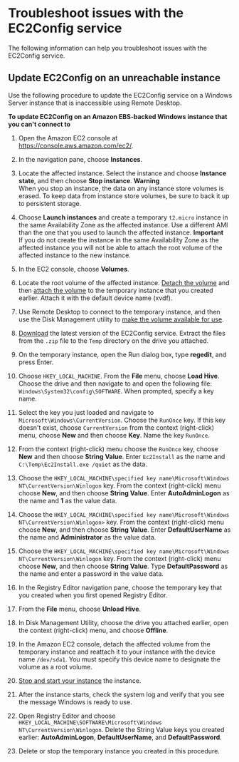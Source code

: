 # Troubleshoot issues with the EC2Config service<a name="repair-ec2config"></a>

The following information can help you troubleshoot issues with the EC2Config service\.

## Update EC2Config on an unreachable instance<a name="repair-stopped-w2k3"></a>

Use the following procedure to update the EC2Config service on a Windows Server instance that is inaccessible using Remote Desktop\.

**To update EC2Config on an Amazon EBS\-backed Windows instance that you can't connect to**

1. Open the Amazon EC2 console at [https://console\.aws\.amazon\.com/ec2/](https://console.aws.amazon.com/ec2/)\.

1. In the navigation pane, choose **Instances**\.

1. Locate the affected instance\. Select the instance and choose **Instance state**, and then choose **Stop instance**\.
**Warning**  
When you stop an instance, the data on any instance store volumes is erased\. To keep data from instance store volumes, be sure to back it up to persistent storage\.

1. Choose **Launch instances** and create a temporary `t2.micro` instance in the same Availability Zone as the affected instance\. Use a different AMI than the one that you used to launch the affected instance\.
**Important**  
If you do not create the instance in the same Availability Zone as the affected instance you will not be able to attach the root volume of the affected instance to the new instance\.

1. In the EC2 console, choose **Volumes**\.

1. Locate the root volume of the affected instance\. [Detach the volume](ebs-detaching-volume.md) and then [attach the volume](ebs-attaching-volume.md) to the temporary instance that you created earlier\. Attach it with the default device name \(xvdf\)\.

1. Use Remote Desktop to connect to the temporary instance, and then use the Disk Management utility to [make the volume available for use](ebs-using-volumes.md)\.

1. [Download](https://s3.amazonaws.com/ec2-downloads-windows/EC2Config/EC2Install.zip) the latest version of the EC2Config service\. Extract the files from the `.zip` file to the `Temp` directory on the drive you attached\.

1. On the temporary instance, open the Run dialog box, type **regedit**, and press Enter\.

1. Choose `HKEY_LOCAL_MACHINE`\. From the **File** menu, choose **Load Hive**\. Choose the drive and then navigate to and open the following file: `Windows\System32\config\SOFTWARE`\. When prompted, specify a key name\.

1. Select the key you just loaded and navigate to `Microsoft\Windows\CurrentVersion`\. Choose the `RunOnce` key\. If this key doesn't exist, choose `CurrentVersion` from the context \(right\-click\) menu, choose **New** and then choose **Key**\. Name the key `RunOnce`\. 

1. From the context \(right\-click\) menu choose the `RunOnce` key, choose **New** and then choose **String Value**\. Enter `Ec2Install` as the name and `C:\Temp\Ec2Install.exe /quiet` as the data\.

1. Choose the `HKEY_LOCAL_MACHINE\specified key name\Microsoft\Windows NT\CurrentVersion\Winlogon` key\. From the context \(right\-click\) menu choose **New**, and then choose **String Value**\. Enter **AutoAdminLogon** as the name and **1** as the value data\. 

1. Choose the `HKEY_LOCAL_MACHINE\specified key name\Microsoft\Windows NT\CurrentVersion\Winlogon>` key\. From the context \(right\-click\) menu choose **New**, and then choose **String Value**\. Enter **DefaultUserName** as the name and **Administrator** as the value data\.

1. Choose the `HKEY_LOCAL_MACHINE\specified key name\Microsoft\Windows NT\CurrentVersion\Winlogon` key\. From the context \(right\-click\) menu choose **New**, and then choose **String Value**\. Type **DefaultPassword** as the name and enter a password in the value data\. 

1. In the Registry Editor navigation pane, choose the temporary key that you created when you first opened Registry Editor\.

1. From the **File** menu, choose **Unload Hive**\.

1. In Disk Management Utility, choose the drive you attached earlier, open the context \(right\-click\) menu, and choose **Offline**\.

1. In the Amazon EC2 console, detach the affected volume from the temporary instance and reattach it to your instance with the device name `/dev/sda1`\. You must specify this device name to designate the volume as a root volume\.

1. [Stop and start your instance](Stop_Start.md) the instance\.

1. After the instance starts, check the system log and verify that you see the message Windows is ready to use\.

1. Open Registry Editor and choose `HKEY_LOCAL_MACHINE\SOFTWARE\Microsoft\Windows NT\CurrentVersion\Winlogon`\. Delete the String Value keys you created earlier: **AutoAdminLogon**, **DefaultUserName**, and **DefaultPassword**\. 

1. Delete or stop the temporary instance you created in this procedure\.